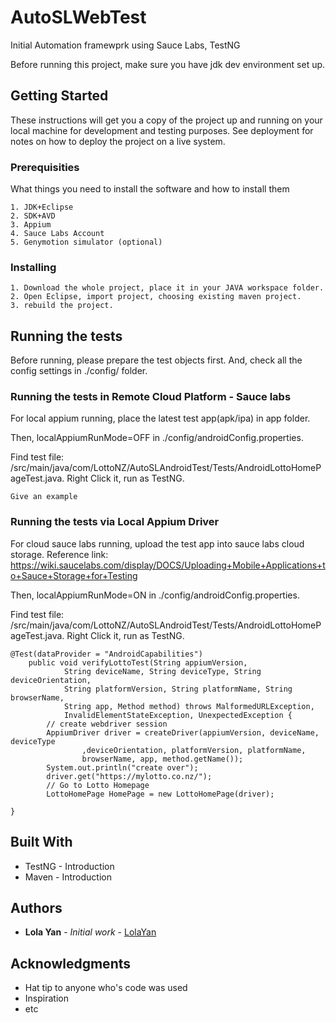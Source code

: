 # AutoSLWebTest
Initial Automation framewprk using Sauce Labs, TestNG

Before running this project, make sure you have jdk dev environment set up.

## Getting Started

These instructions will get you a copy of the project up and running on your local machine for development and testing purposes. See deployment for notes on how to deploy the project on a live system.

### Prerequisities

What things you need to install the software and how to install them

```
1. JDK+Eclipse
2. SDK+AVD
3. Appium
4. Sauce Labs Account
5. Genymotion simulator (optional)
```

### Installing


```
1. Download the whole project, place it in your JAVA workspace folder.
2. Open Eclipse, import project, choosing existing maven project.
3. rebuild the project.
```


## Running the tests

Before running, please prepare the test objects first. 
And, check all the config settings in ./config/ folder.

### Running the tests in Remote Cloud Platform - Sauce labs

For local appium running, place the latest test app(apk/ipa) in app folder. 

Then, localAppiumRunMode=OFF in ./config/androidConfig.properties.

Find test file: /src/main/java/com/LottoNZ/AutoSLAndroidTest/Tests/AndroidLottoHomePageTest.java. Right Click it, run as TestNG.
```
Give an example
```

### Running the tests via Local Appium Driver

For cloud sauce labs running, upload the test app into sauce labs cloud storage.
Reference link: https://wiki.saucelabs.com/display/DOCS/Uploading+Mobile+Applications+to+Sauce+Storage+for+Testing

Then, localAppiumRunMode=ON in ./config/androidConfig.properties.

Find test file: /src/main/java/com/LottoNZ/AutoSLAndroidTest/Tests/AndroidLottoHomePageTest.java. Right Click it, run as TestNG.

```
@Test(dataProvider = "AndroidCapabilities")
	public void verifyLottoTest(String appiumVersion,
			String deviceName, String deviceType, String deviceOrientation,
			String platformVersion, String platformName, String browserName,
			String app, Method method) throws MalformedURLException,
			InvalidElementStateException, UnexpectedException {
		// create webdriver session
		AppiumDriver driver = createDriver(appiumVersion, deviceName, deviceType
				,deviceOrientation, platformVersion, platformName,
				browserName, app, method.getName());
		System.out.println("create over");
		driver.get("https://mylotto.co.nz/");
		// Go to Lotto Homepage
		LottoHomePage HomePage = new LottoHomePage(driver);

}
```

## Built With

* TestNG - Introduction
* Maven - Introduction


## Authors

* **Lola Yan** - *Initial work* - [LolaYan](https://github.com/LolaYan)

## Acknowledgments

* Hat tip to anyone who's code was used
* Inspiration
* etc
